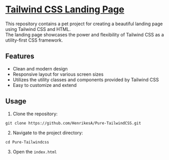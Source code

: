 # [Tailwind CSS Landing Page](https://henrikesa.github.io/Pure-TailwindCSS/)
This repository contains a pet project for creating a beautiful landing page using Tailwind CSS and HTML.<br>
The landing page showcases the power and flexibility of Tailwind CSS as a utility-first CSS framework.

## Features
* Clean and modern design
* Responsive layout for various screen sizes
* Utilizes the utility classes and components provided by Tailwind CSS
* Easy to customize and extend

## Usage
1. Clone the repository:
  ```
  git clone https://github.com/HenrikesA/Pure-TailwindCSS.git
  ```
2. Navigate to the project directory:
  ```
  cd Pure-Tailwindcss
  ```
3. Open the `index.html`
